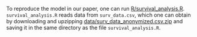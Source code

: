 To reproduce the model in our paper, one can run [R/survival_analysis.R](R/survival_analysis.R). `survival_analysis.R` reads data from 
`surv_data.csv`, which one can obtain by downloading and upzipping [data/surv_data_anonymized.csv.zip](data/surv_data_anonymized.csv.zip) and saving it in the
same directory as the file `survival_analysis.R`.
